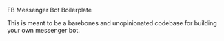 FB Messenger Bot Boilerplate

This is meant to be a barebones and unopinionated codebase for building your own
messenger bot.
